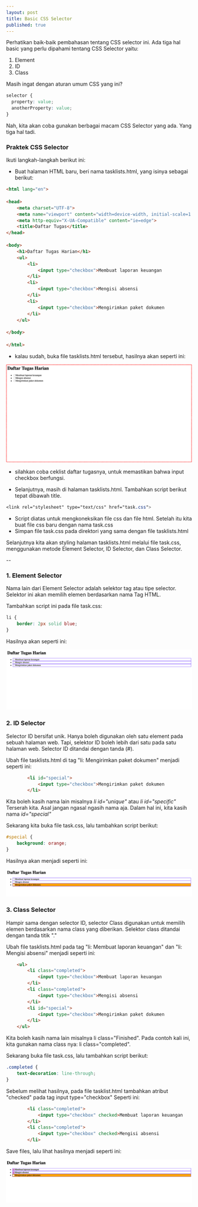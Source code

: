 ```yaml
---
layout: post
title: Basic CSS Selector
published: true
---
```


Perhatikan baik-baik pembahasan tentang CSS selector ini. Ada tiga hal basic yang perlu dipahami tentang CSS Selector yaitu:
1. Element
2. ID
3. Class

Masih ingat dengan aturan umum CSS yang ini?

```css
selector {
  property: value;
  anotherProperty: value;
}
```

Nah, kita akan coba gunakan berbagai macam CSS Selector yang ada. Yang tiga hal tadi.

### Praktek CSS Selector
Ikuti langkah-langkah berikut ini:

- Buat halaman HTML baru, beri nama tasklists.html, yang isinya sebagai berikut:

```html
<html lang="en">

<head>
    <meta charset="UTF-8">
    <meta name="viewport" content="width=device-width, initial-scale=1.0">
    <meta http-equiv="X-UA-Compatible" content="ie=edge">
    <title>Daftar Tugas</title>
</head>

<body>
    <h1>Daftar Tugas Harian</h1>
    <ul>
        <li>
            <input type="checkbox">Membuat laporan keuangan
        </li>
        <li>
            <input type="checkbox">Mengisi absensi
        </li>
        <li>
            <input type="checkbox">Mengirimkan paket dokumen
        </li>
    </ul>

</body>

</html>
```

- kalau sudah, buka file tasklists.html tersebut, hasilnya akan seperti ini:

![File tasklists.html](/images/tasklistweb.png "File tasklists.html")

- silahkan coba ceklist daftar tugasnya, untuk memastikan bahwa input checkbox berfungsi.

- Selanjutnya, masih di halaman tasklists.html. Tambahkan script berikut tepat dibawah title.

```css
<link rel="stylesheet" type="text/css" href="task.css">
```

- Script diatas untuk mengkoneksikan file css dan file html. Setelah itu kita buat file css baru dengan nama task.css
- Simpan file task.css pada direktori yang sama dengan file tasklists.html

Selanjutnya kita akan styling halaman tasklists.html melalui file task.css, menggunakan metode Element Selector, ID Selector, dan Class Selector.

--

### 1. Element Selector
Nama lain dari Element Selector adalah selektor tag atau tipe selector. Selektor ini akan memilih elemen berdasarkan nama Tag HTML.

Tambahkan script ini pada file task.css:
```css
li {
    border: 2px solid blue;
}
```

Hasilnya akan seperti ini:

![File tasklists.html](/images/tagselector.png "Element selector pada tasklists.html")


### 2. ID Selector
Selector ID bersifat unik. Hanya boleh digunakan oleh satu element pada sebuah halaman web. Tapi, selektor ID boleh lebih dari satu pada satu halaman web. Selector ID ditandai dengan tanda (#).

Ubah file tasklists.html di tag "li: Mengirimkan paket dokumen" menjadi seperti ini:

```html
        <li id="special">
            <input type="checkbox">Mengirimkan paket dokumen
        </li>
```

Kita boleh kasih nama lain misalnya _li id="unique"_ atau _li id="specific"_
Terserah kita. Asal jangan ngasal ngasih nama aja. Dalam hal ini, kita kasih nama _id="special"_

Sekarang kita buka file task.css, lalu tambahkan script berikut:

```css
#special {
    background: orange;
}
```

Hasilnya akan menjadi seperti ini:

![File tasklists.html](/images/idselector.png "ID selector pada tasklists.html")




### 3. Class Selector
Hampir sama dengan selector ID, selector Class digunakan untuk memilih elemen berdasarkan nama class yang diberikan. Selektor class ditandai dengan tanda titik "."

Ubah file tasklists.html pada tag "li: Membuat laporan keuangan" dan "li: Mengisi absensi" menjadi seperti ini:

```html
    <ul>
        <li class="completed">
            <input type="checkbox">Membuat laporan keuangan
        </li>
        <li class="completed">
            <input type="checkbox">Mengisi absensi
        </li>
        <li id="special">
            <input type="checkbox">Mengirimkan paket dokumen
        </li>
    </ul>
```
Kita boleh kasih nama lain misalnya li class="Finished".
Pada contoh kali ini, kita gunakan nama class nya: li class="completed".

Sekarang buka file task.css, lalu tambahkan script berikut:

```css
.completed {
    text-decoration: line-through;
}
```

Sebelum melihat hasilnya, pada file tasklist.html tambahkan atribut "checked" pada tag input type="checkbox"
Seperti ini:

```html
        <li class="completed">
            <input type="checkbox" checked>Membuat laporan keuangan
        </li>
        <li class="completed">
            <input type="checkbox" checked>Mengisi absensi
        </li>
```

Save files, lalu lihat hasilnya menjadi seperti ini:

![File tasklists.html](/images/selectorclass.png "Class selector pada tasklists.html")












